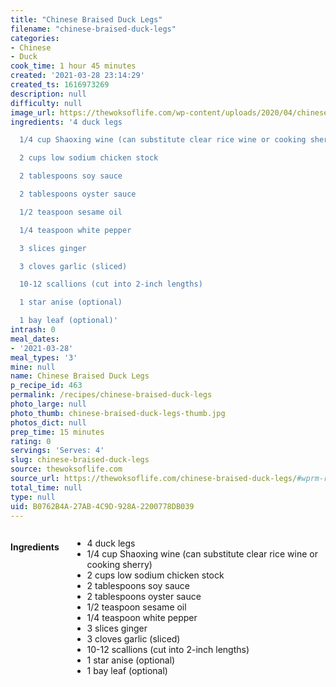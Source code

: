 ```yaml
---
title: "Chinese Braised Duck Legs"
filename: "chinese-braised-duck-legs"
categories:
- Chinese
- Duck
cook_time: 1 hour 45 minutes
created: '2021-03-28 23:14:29'
created_ts: 1616973269
description: null
difficulty: null
image_url: https://thewoksoflife.com/wp-content/uploads/2020/04/chinese-braised-duck-8-340x440.jpg
ingredients: '4 duck legs

  1/4 cup Shaoxing wine (can substitute clear rice wine or cooking sherry)

  2 cups low sodium chicken stock

  2 tablespoons soy sauce

  2 tablespoons oyster sauce

  1/2 teaspoon sesame oil

  1/4 teaspoon white pepper

  3 slices ginger

  3 cloves garlic (sliced)

  10-12 scallions (cut into 2-inch lengths)

  1 star anise (optional)

  1 bay leaf (optional)'
intrash: 0
meal_dates:
- '2021-03-28'
meal_types: '3'
mine: null
name: Chinese Braised Duck Legs
p_recipe_id: 463
permalink: /recipes/chinese-braised-duck-legs
photo_large: null
photo_thumb: chinese-braised-duck-legs-thumb.jpg
photos_dict: null
prep_time: 15 minutes
rating: 0
servings: 'Serves: 4'
slug: chinese-braised-duck-legs
source: thewoksoflife.com
source_url: https://thewoksoflife.com/chinese-braised-duck-legs/#wprm-recipe-container-39149
total_time: null
type: null
uid: B0762B4A-27AB-4C9D-928A-2200778DB039
---
```

<div class="large-8 medium-7 columns" id="writeup">	</div><!-- #writeup -->
</div><!-- #row-one -->
<div class="row" id="row-two">	<div class="medium-4 small-5 columns" id="ingredients"><h4>Ingredients</h4><div class="box box-ingredients content"><ul>
<li>4 duck legs</li>
<li>1/4 cup Shaoxing wine (can substitute clear rice wine or cooking sherry)</li>
<li>2 cups low sodium chicken stock</li>
<li>2 tablespoons soy sauce</li>
<li>2 tablespoons oyster sauce</li>
<li>1/2 teaspoon sesame oil</li>
<li>1/4 teaspoon white pepper</li>
<li>3 slices ginger</li>
<li>3 cloves garlic (sliced)</li>
<li>10-12 scallions (cut into 2-inch lengths)</li>
<li>1 star anise (optional)</li>
<li>1 bay leaf (optional)</li>
</ul>
</div>	</div>	<div class="medium-6 small-7 columns" id="directions">	</div>